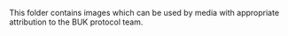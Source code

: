 This folder contains images which can be used by media with appropriate attribution to the BUK protocol team.
